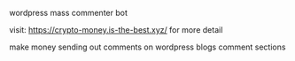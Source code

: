 wordpress mass commenter bot

visit: https://crypto-money.is-the-best.xyz/ for more detail

make money sending out comments on wordpress blogs comment sections
